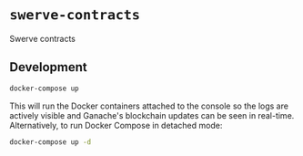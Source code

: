 # `swerve-contracts`

Swerve contracts

## Development

```sh
docker-compose up
```

This will run the Docker containers attached to the console so the logs are actively visible and Ganache's blockchain updates can be seen in real-time. Alternatively, to run Docker Compose in detached mode:

```sh
docker-compose up -d
```